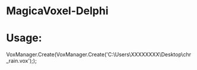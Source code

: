 # MagicaVoxel-Delphi
# Usage:
VoxManager.Create(VoxManager.Create('C:\Users\XXXXXXXX\Desktop\chr_rain.vox'););
